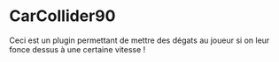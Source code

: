 # CarCollider90
Ceci est un plugin permettant de mettre des dégats au joueur si on leur fonce dessus à une certaine vitesse !
